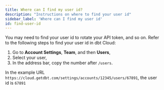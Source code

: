 ```yaml
---
title: Where can I find my user id?
description: "Instructions on where to find your user id"
sidebar_label: 'Where can I find my user id'
id: find-user-id
---
```


You may need to find your user id to rotate your API token, and so on. Refer to the following steps to find your user id in dbt Cloud:

1. Go to **Account Settings**, **Team**, and then **Users**,
2. Select your user, <br />
3. In the address bar, copy the number after `/users`. <br />

In the example URL `https://cloud.getdbt.com/settings/accounts/12345/users/67891`, the user id is `67891`<br /><br />